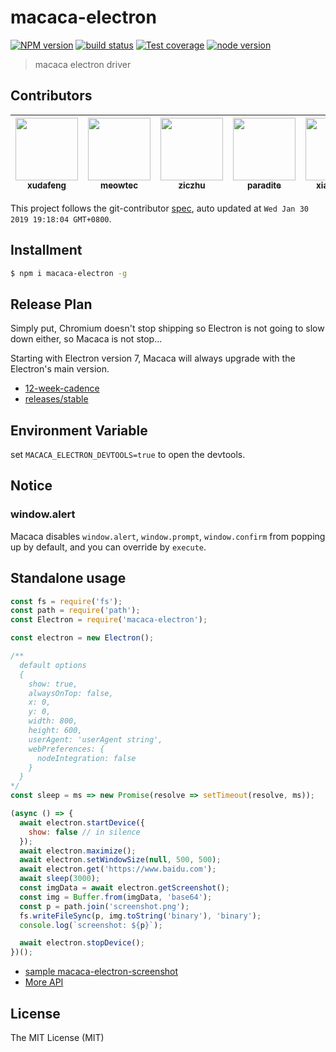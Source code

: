 # macaca-electron

[![NPM version][npm-image]][npm-url]
[![build status][travis-image]][travis-url]
[![Test coverage][coveralls-image]][coveralls-url]
[![node version][node-image]][node-url]

[npm-image]: https://img.shields.io/npm/v/macaca-electron.svg?style=flat-square
[npm-url]: https://npmjs.org/package/macaca-electron
[travis-image]: https://img.shields.io/travis/macacajs/macaca-electron.svg?style=flat-square
[travis-url]: https://travis-ci.org/macacajs/macaca-electron
[coveralls-image]: https://img.shields.io/coveralls/macacajs/macaca-electron.svg?style=flat-square
[coveralls-url]: https://coveralls.io/r/macacajs/macaca-electron?branch=master
[node-image]: https://img.shields.io/badge/node.js-%3E=_7-green.svg?style=flat-square
[node-url]: http://nodejs.org/download/

> macaca electron driver

<!-- GITCONTRIBUTOR_START -->

## Contributors

|[<img src="https://avatars1.githubusercontent.com/u/1011681?v=4" width="100px;"/><br/><sub><b>xudafeng</b></sub>](https://github.com/xudafeng)<br/>|[<img src="https://avatars3.githubusercontent.com/u/4006436?v=4" width="100px;"/><br/><sub><b>meowtec</b></sub>](https://github.com/meowtec)<br/>|[<img src="https://avatars1.githubusercontent.com/u/1044425?v=4" width="100px;"/><br/><sub><b>ziczhu</b></sub>](https://github.com/ziczhu)<br/>|[<img src="https://avatars3.githubusercontent.com/u/1209810?v=4" width="100px;"/><br/><sub><b>paradite</b></sub>](https://github.com/paradite)<br/>|[<img src="https://avatars1.githubusercontent.com/u/43984518?v=4" width="100px;"/><br/><sub><b>xianxiaow</b></sub>](https://github.com/xianxiaow)<br/>|[<img src="https://avatars1.githubusercontent.com/u/4575751?v=4" width="100px;"/><br/><sub><b>jacksonlai</b></sub>](https://github.com/jacksonlai)<br/>|
| :---: | :---: | :---: | :---: | :---: | :---: |


This project follows the git-contributor [spec](https://github.com/xudafeng/git-contributor), auto updated at `Wed Jan 30 2019 19:18:04 GMT+0800`.

<!-- GITCONTRIBUTOR_END -->

## Installment

```bash
$ npm i macaca-electron -g
```

## Release Plan

Simply put, Chromium doesn't stop shipping so Electron is not going to slow down either, so Macaca is not stop...

Starting with Electron version 7, Macaca will always upgrade with the Electron's main version.

- [12-week-cadence](https://electronjs.org/blog/12-week-cadence)
- [releases/stable](https://electronjs.org/releases/stable)

## Environment Variable

set `MACACA_ELECTRON_DEVTOOLS=true` to open the devtools.

## Notice

### window.alert

Macaca disables `window.alert`, `window.prompt`, `window.confirm` from popping up by default, and you can override by `execute`.

## Standalone usage

```javascript
const fs = require('fs');
const path = require('path');
const Electron = require('macaca-electron');

const electron = new Electron();

/**
  default options
  {
    show: true,
    alwaysOnTop: false,
    x: 0,
    y: 0,
    width: 800,
    height: 600,
    userAgent: 'userAgent string',
    webPreferences: {
      nodeIntegration: false
    }
  }
*/
const sleep = ms => new Promise(resolve => setTimeout(resolve, ms));

(async () => {
  await electron.startDevice({
    show: false // in silence
  });
  await electron.maximize();
  await electron.setWindowSize(null, 500, 500);
  await electron.get('https://www.baidu.com');
  await sleep(3000);
  const imgData = await electron.getScreenshot();
  const img = Buffer.from(imgData, 'base64');
  const p = path.join('screenshot.png');
  fs.writeFileSync(p, img.toString('binary'), 'binary');
  console.log(`screenshot: ${p}`);

  await electron.stopDevice();
})();
```

- [sample macaca-electron-screenshot](//github.com/macaca-sample/macaca-electron-screenshot)
- [More API](//macacajs.github.io/macaca-electron/)

## License

The MIT License (MIT)
